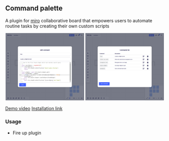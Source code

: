 ## Command palette 
A plugin for [miro](https://miro.com) collaborative board that empowers users to automate routine tasks by creating their own custom scripts

<p align="center">
    <img src="docs/screenshot1.png" width="49.5%" title="Creating a command">
    <img src="docs/screenshot2.png" width="49.5%" title="Manage your commands">
</p>

[Demo video](https://github.com/qweeze/miro-command-palette/blob/master/docs/demo.webm?raw=true)
[Installation link](https://miro.com/oauth/authorize/?response_type=code&client_id=3074457347007917373&redirect_uri=https://bot.now.im/oauth)


### Usage

- Fire up plugin
